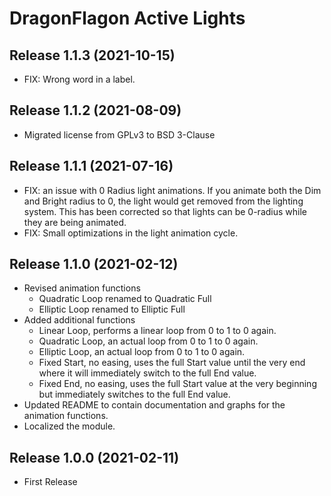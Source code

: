 # DragonFlagon Active Lights

## Release 1.1.3 (2021-10-15)
- FIX: Wrong word in a label.

## Release 1.1.2 (2021-08-09)
- Migrated license from GPLv3 to BSD 3-Clause

## Release 1.1.1 (2021-07-16)
- FIX: an issue with 0 Radius light animations. If you animate both the Dim and Bright radius to 0, the light would get removed from the lighting system. This has been corrected so that lights can be 0-radius while they are being animated.
- FIX: Small optimizations in the light animation cycle.

## Release 1.1.0 (2021-02-12)
- Revised animation functions
	- Quadratic Loop renamed to Quadratic Full
	- Elliptic Loop renamed to Elliptic Full
- Added additional functions
	- Linear Loop, performs a linear loop from 0 to 1 to 0 again.
	- Quadratic Loop, an actual loop from 0 to 1 to 0 again.
	- Elliptic Loop, an actual loop from 0 to 1 to 0 again.
	- Fixed Start, no easing, uses the full Start value until the very end where it will immediately switch to the full End value.
	- Fixed End, no easing, uses the full Start value at the very beginning but immediately switches to the full End value.
- Updated README to contain documentation and graphs for the animation functions.
- Localized the module.

## Release 1.0.0 (2021-02-11)
- First Release